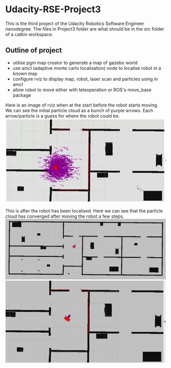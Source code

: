 # Udacity-RSE-Project3
This is the third project of the Udacity Robotics Software Engineer nanodegree.
The files in Project3 folder are what should be in the src folder of a catkin workspace.

## Outline of project
 - utilise pgm map creator to generate a map of gazebo world
 - use amcl (adaptive monte carlo localisation) node to localise robot in a known map
 - configure rviz to display map, robot, laser scan and particles using in amcl
 - allow robot to move either with teleoperation or ROS's move_base package


Here is an image of rviz when at the start before the robot starts moving. We can see the initial particle cloud as a bunch of purple arrows. Each arrow/particle is a guess for where the robot could be.
![Alt text](media/initial_particles.png?raw=true "Initial particle cloud.")

This is after the robot has been localised.
Here we can see that the particle cloud has converged after moving the robot a few steps.
![Alt text](media/final_localised_whole_map.png?raw=true "Particle cloud after a few steps.")
![Alt text](media/final_localised_zoomed.png?raw=true "Particle cloud after a few steps.")
